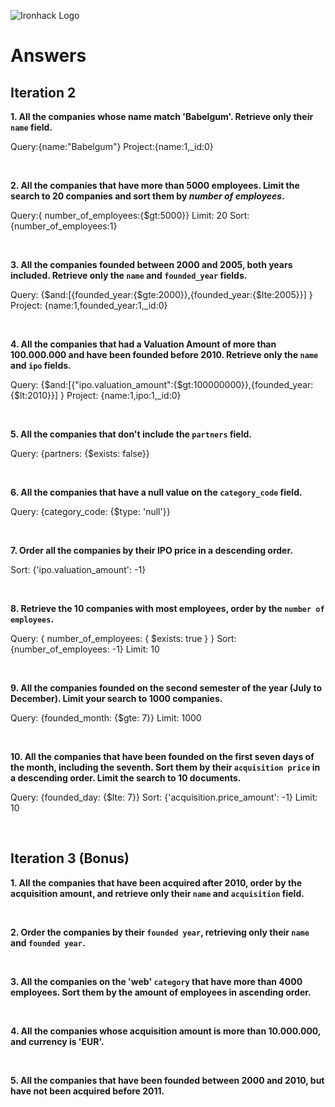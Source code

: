 ![Ironhack Logo](https://i.imgur.com/1QgrNNw.png)

# Answers

## Iteration 2

**1. All the companies whose name match 'Babelgum'. Retrieve only their `name` field.**

Query:{name:"Babelgum"}
Project:{name:1,\_id:0}

<br>

**2. All the companies that have more than 5000 employees. Limit the search to 20 companies and sort them by _number of employees_.**

Query:{
number_of_employees:{$gt:5000}}
Limit: 20
Sort: {number_of_employees:1}

<br>

**3. All the companies founded between 2000 and 2005, both years included. Retrieve only the `name` and `founded_year` fields.**

Query: {$and:[{founded_year:{$gte:2000}},{founded_year:{$lte:2005}}]
}
Project: {name:1,founded_year:1,\_id:0}

<br>

**4. All the companies that had a Valuation Amount of more than 100.000.000 and have been founded before 2010. Retrieve only the `name` and `ipo` fields.**

Query: {$and:[{"ipo.valuation_amount":{$gt:100000000}},{founded_year:{$lt:2010}}]
}
Project: {name:1,ipo:1,\_id:0}

<br>

**5. All the companies that don't include the `partners` field.**

Query: {partners: {$exists: false}}

<br>

**6. All the companies that have a null value on the `category_code` field.**

Query: {category_code: {$type: 'null'}}

<br>

**7. Order all the companies by their IPO price in a descending order.**

Sort: {'ipo.valuation_amount': -1}

<br>

**8. Retrieve the 10 companies with most employees, order by the `number of employees`.**

Query: { number_of_employees: { $exists: true } }
Sort: {number_of_employees: -1}
Limit: 10

<br>

**9. All the companies founded on the second semester of the year (July to December). Limit your search to 1000 companies.**

Query: {founded_month: {$gte: 7}}
Limit: 1000

<br>

**10. All the companies that have been founded on the first seven days of the month, including the seventh. Sort them by their `acquisition price` in a descending order. Limit the search to 10 documents.**

Query: {founded_day: {$lte: 7}}
Sort: {'acquisition.price_amount': -1}
Limit: 10

<br>

## Iteration 3 (Bonus)

**1. All the companies that have been acquired after 2010, order by the acquisition amount, and retrieve only their `name` and `acquisition` field.**

<!-- Your Query Goes Here -->

<br>

**2. Order the companies by their `founded year`, retrieving only their `name` and `founded year`.**

<!-- Your Query Goes Here -->

<br>

**3. All the companies on the 'web' `category` that have more than 4000 employees. Sort them by the amount of employees in ascending order.**

<!-- Your Query Goes Here -->

<br>

**4. All the companies whose acquisition amount is more than 10.000.000, and currency is 'EUR'.**

<!-- Your Query Goes Here -->

<br>

**5. All the companies that have been founded between 2000 and 2010, but have not been acquired before 2011.**

<!-- Your Query Goes Here -->

<br>
